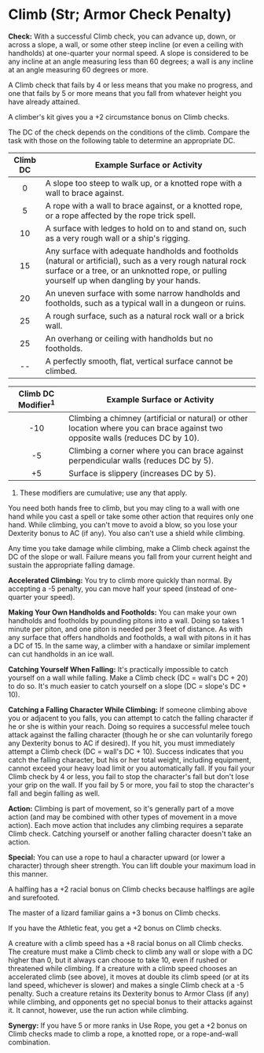 # Climb (Str; Armor Check Penalty)

**Check:** With a successful Climb check, you can advance up, down, or across a slope, a wall, or some other steep incline (or even a ceiling with handholds) at one-quarter your normal speed. A slope is considered to be any incline at an angle measuring less than 60 degrees; a wall is any incline at an angle measuring 60 degrees or more.

A Climb check that fails by 4 or less means that you make no progress, and one that fails by 5 or more means that you fall from whatever height you have already attained.

A climber's kit gives you a +2 circumstance bonus on Climb checks.

The DC of the check depends on the conditions of the climb. Compare the task with those on the following table to determine an appropriate DC.

| Climb DC | Example Surface or Activity                                                                                                                                                                               |
|:--------:| --------------------------------------------------------------------------------------------------------------------------------------------------------------------------------------------------------- |
|    0     | A slope too steep to walk up, or a knotted rope with a wall to brace against.                                                                                                                             |
|    5     | A rope with a wall to brace against, or a knotted rope, or a rope affected by the rope trick spell.                                                                                                       |
|    10    | A surface with ledges to hold on to and stand on, such as a very rough wall or a ship's rigging.                                                                                                          |
|    15    | Any surface with adequate handholds and footholds (natural or artificial), such as a very rough natural rock surface or a tree, or an unknotted rope, or pulling yourself up when dangling by your hands. |
|    20    | An uneven surface with some narrow handholds and footholds, such as a typical wall in a dungeon or ruins.                                                                                                 |
|    25    | A rough surface, such as a natural rock wall or a brick wall.                                                                                                                                             |
|    25    | An overhang or ceiling with handholds but no footholds.                                                                                                                                                   |
|    --    | A perfectly smooth, flat, vertical surface cannot be climbed.                                                                                                                                             |

| Climb DC Modifier<sup>1</sup> | Example Surface or Activity                                                                                                     |
|:-----------------------------:| ------------------------------------------------------------------------------------------------------------------------------- |
|              -10              | Climbing a chimney (artificial or natural) or other location where you can brace against two opposite walls (reduces DC by 10). |
|              -5               | Climbing a corner where you can brace against perpendicular walls (reduces DC by 5).                                            |
|              +5               | Surface is slippery (increases DC by 5).                                                                                        |

1) These modifiers are cumulative; use any that apply.

You need both hands free to climb, but you may cling to a wall with one hand while you cast a spell or take some other action that requires only one hand. While climbing, you can't move to avoid a blow, so you lose your Dexterity bonus to AC (if any). You also can't use a shield while climbing.

Any time you take damage while climbing, make a Climb check against the DC of the slope or wall. Failure means you fall from your current height and sustain the appropriate falling damage.

**Accelerated Climbing:** You try to climb more quickly than normal. By accepting a -5 penalty, you can move half your speed (instead of one-quarter your speed).

**Making Your Own Handholds and Footholds:** You can make your own handholds and footholds by pounding pitons into a wall. Doing so takes 1 minute per piton, and one piton is needed per 3 feet of distance. As with any surface that offers handholds and footholds, a wall with pitons in it has a DC of 15. In the same way, a climber with a handaxe or similar implement can cut handholds in an ice wall.

**Catching Yourself When Falling:** It's practically impossible to catch yourself on a wall while falling. Make a Climb check (DC = wall's DC + 20) to do so. It's much easier to catch yourself on a slope (DC = slope's DC + 10).

**Catching a Falling Character While Climbing:** If someone climbing above you or adjacent to you falls, you can attempt to catch the falling character if he or she is within your reach. Doing so requires a successful melee touch attack against the falling character (though he or she can voluntarily forego any Dexterity bonus to AC if desired). If you hit, you must immediately attempt a Climb check (DC = wall's DC + 10). Success indicates that you catch the falling character, but his or her total weight, including equipment, cannot exceed your heavy load limit or you automatically fall. If you fail your Climb check by 4 or less, you fail to stop the character's fall but don't lose your grip on the wall. If you fail by 5 or more, you fail to stop the character's fall and begin falling as well.

**Action:** Climbing is part of movement, so it's generally part of a move action (and may be combined with other types of movement in a move action). Each move action that includes any climbing requires a separate Climb check. Catching yourself or another falling character doesn't take an action.

**Special:** You can use a rope to haul a character upward (or lower a character) through sheer strength. You can lift double your maximum load in this manner.

A halfling has a +2 racial bonus on Climb checks because halflings are agile and surefooted.

The master of a lizard familiar gains a +3 bonus on Climb checks.

If you have the Athletic feat, you get a +2 bonus on Climb checks.

A creature with a climb speed has a +8 racial bonus on all Climb checks. The creature must make a Climb check to climb any wall or slope with a DC higher than 0, but it always can choose to take 10, even if rushed or threatened while climbing. If a creature with a climb speed chooses an accelerated climb (see above), it moves at double its climb speed (or at its land speed, whichever is slower) and makes a single Climb check at a -5 penalty. Such a creature retains its Dexterity bonus to Armor Class (if any) while climbing, and opponents get no special bonus to their attacks against it. It cannot, however, use the run action while climbing.

**Synergy:** If you have 5 or more ranks in Use Rope, you get a +2 bonus on Climb checks made to climb a rope, a knotted rope, or a rope-and-wall combination.
